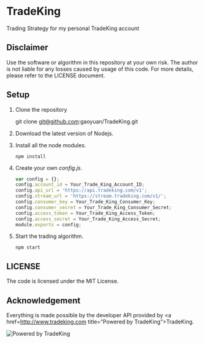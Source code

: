 TradeKing
=========
Trading Strategy for my personal TradeKing account

Disclaimer
------------
Use the software or algorithm in this repository at your own risk. The author is not liable for any losses caused by usage of this code. For more details, please refer to the LICENSE document.

Setup
------------
1. Clone the repository

	git clone git@github.com:gaoyuan/TradeKing.git 

2. Download the latest version of Nodejs.

3. Install all the node modules.

	```npm install```

4. Create your own _config.js_.

	```Javascript
	var config = {};
	config.account_id = Your_Trade_King_Account_ID;
	config.api_url = 'https://api.tradeking.com/v1';
	config.stream_url = 'https://stream.tradeking.com/v1/';
	config.consumer_key = Your_Trade_King_Consumer_Key;
	config.consumer_secret = Your_Trade_King_Consumer_Secret;
	config.access_token = Your_Trade_King_Access_Token;
	config.access_secret = Your_Trade_King_Access_Secret;
	module.exports = config;
	```

5. Start the trading algorithm.

	```npm start```

LICENSE
------------
The code is licensed under the MIT License.

Acknowledgement
---------------
Everything is made possible by the developer API provided by <a href=http://www.tradeking.com title=”Powered by TradeKing”>TradeKing</a>.

![Powered by TradeKing](https://developers.tradeking.com/images/logos/PB-TK-small-Gray.gif)